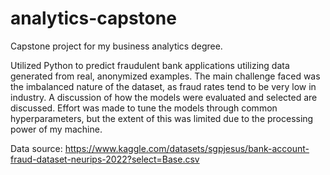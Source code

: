 # analytics-capstone
Capstone project for my business analytics degree.

Utilized Python to predict fraudulent bank applications utilizing data generated from real, anonymized examples. The main challenge faced was the imbalanced nature of the dataset, as fraud rates tend to be very low in industry. A discussion of how the models were evaluated and selected are discussed. Effort was made to tune the models through common hyperparameters, but the extent of this was limited due to the processing power of my machine.

Data source: https://www.kaggle.com/datasets/sgpjesus/bank-account-fraud-dataset-neurips-2022?select=Base.csv
